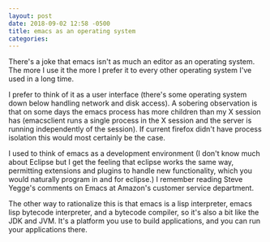 ```yaml
---
layout: post
date: 2018-09-02 12:58 -0500
title: emacs as an operating system
categories: 
---
```

There's a joke that emacs isn't as much an editor as an operating system.
The more I use it the more I prefer it to every other operating system
I've used in a long time. 

I prefer to think of it as a user interface
(there's some operating system down below handling network and disk access).
A sobering observation is that on some days the emacs process has more children
than my X session has (emacsclient runs a single process in the X session and the
server is running independently of the session). If current firefox didn't have
process isolation this would most certainly be the case.

I used to think of emacs as a development environment (I don't know much about Eclipse
but I get the feeling that eclipse works the same way, permitting extensions and plugins
to handle new functionality, which you would naturally program in and for
eclipse.) I remember reading Steve Yegge's comments on Emacs at Amazon's customer service
department.

The other way to rationalize this is that emacs is a lisp interpreter,
emacs lisp bytecode interpreter, and a bytecode compiler, so it's also a bit like the JDK
and JVM. It's a platform you use to build applications, and you can run your applications
there.